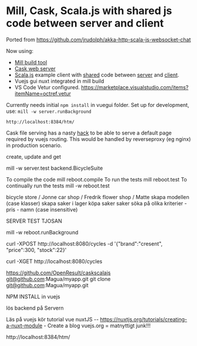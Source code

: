 # Mill, Cask, Scala.js with shared js code between server and client
Ported from https://github.com/jrudolph/akka-http-scala-js-websocket-chat

Now using:
- [Mill build tool](https://www.lihaoyi.com/mill/)
- [Cask web server](https://www.lihaoyi.com/cask/)
- [Scala.js](https://www.scala-js.org) example client with [shared](build.sc) code between [server](server/src/Server.scala) and [client](js/src/MainJs.scala).
- Vuejs gui nuxt integrated in mill build
- VS Code Vetur configured. https://marketplace.visualstudio.com/items?itemName=octref.vetur

Currently needs initial `npm install` in vuegui folder.
Set up for development, use: `mill -w server.runBackground`

`http://localhost:8384/htm/`

Cask file serving has a nasty [hack](server/src/Server.scala) to be able to serve a default page required by vuejs routing. This would be handled by reverseproxy (eg nginx) in production scenario.




create, update and get

mill -w server.test backend.BicycleSuite    

To compile the code mill reboot.compile To run the tests mill reboot.test To continually run the tests mill -w reboot.test

bicycle store / Jonne
car shop / Fredrik
flower shop / Matte
skapa modellen (case klasser) 
skapa saker i lager 
köpa saker 
saker söka på olika kriterier - pris - namn (case insensitive)

SERVER TEST TJOSAN

mill -w reboot.runBackground        

curl -XPOST http://localhost:8080/cycles -d '{"brand":"cresent", "price":300, "stock":22}'

curl -XGET http://localhost:8080/cycles 

https://github.com/OpenResult/caskscalajs
git@github.com:Magua/myapp.git
git clone git@github.com:Magua/myapp.git

NPM INSTALL in vuejs

lös backend på Servern

Läs på vuejs
kör tutorial vue nuxtJS -- https://nuxtjs.org/tutorials/creating-a-nuxt-module - Create a blog
vuejs.org = matnyttigt junk!!!

http://localhost:8384/htm/